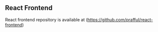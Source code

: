 ## React Frontend

React frontend repository is available at (https://github.com/prafful/react-frontend)
